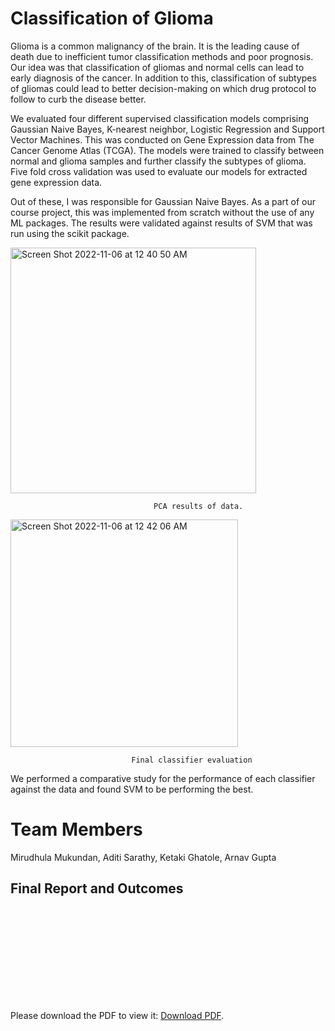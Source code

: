 # Classification of Glioma

Glioma is a common malignancy of the brain. It is the leading cause of death due to inefficient tumor classification methods and poor prognosis. Our idea was that classification of gliomas and normal cells can lead to early diagnosis of the cancer. In addition to this, classification of subtypes of gliomas could lead to better decision-making on which drug protocol to follow to curb the disease better.

We evaluated four different supervised classification models comprising Gaussian Naive Bayes, K-nearest neighbor, Logistic Regression and Support Vector Machines. This was conducted on Gene Expression data from The Cancer Genome Atlas (TCGA). The models were trained to classify between normal and glioma samples and further classify the subtypes of glioma. Five fold cross validation was used to evaluate our models for extracted gene expression data.

Out of these, I was responsible for Gaussian Naive Bayes. As a part of our course project, this was implemented from scratch without the use of any ML packages. The results were validated against results of SVM that was run using the scikit package.

<img width="393" alt="Screen Shot 2022-11-06 at 12 40 50 AM" src="https://user-images.githubusercontent.com/38470217/200154565-8654b6a0-afc7-424a-ae53-52b028d8e2a8.png">

                                    PCA results of data.
                                    
<img width="364" alt="Screen Shot 2022-11-06 at 12 42 06 AM" src="https://user-images.githubusercontent.com/38470217/200154587-281ffc0f-40e0-4f36-9d2c-89522034df3e.png">

                               Final classifier evaluation

We performed a comparative study for the performance of each classifier against the data and found SVM to be performing the best.


# Team Members

Mirudhula Mukundan, Aditi Sarathy, Ketaki Ghatole, Arnav Gupta


## Final Report and Outcomes
<object data="https://github.com/ArnavGuptaa/02620_ML_Project/blob/main/ML_project_report.pdf" type="application/pdf" width="700px" height="700px">
    <embed src="https://github.com/ArnavGuptaa/02620_ML_Project/blob/main/ML_project_report.pdf">
        <p>Please download the PDF to view it: <a href="https://mirudhula-m.github.io/assets/project_reports/glioma.pdf">Download PDF</a>.</p>
    </embed>
</object>
